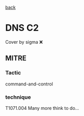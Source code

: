 [back](../index.md)
# DNS C2
Cover by sigma :x: 
## MITRE
### Tactic
command-and-control
### technique
T1071.004
Many more think to do...